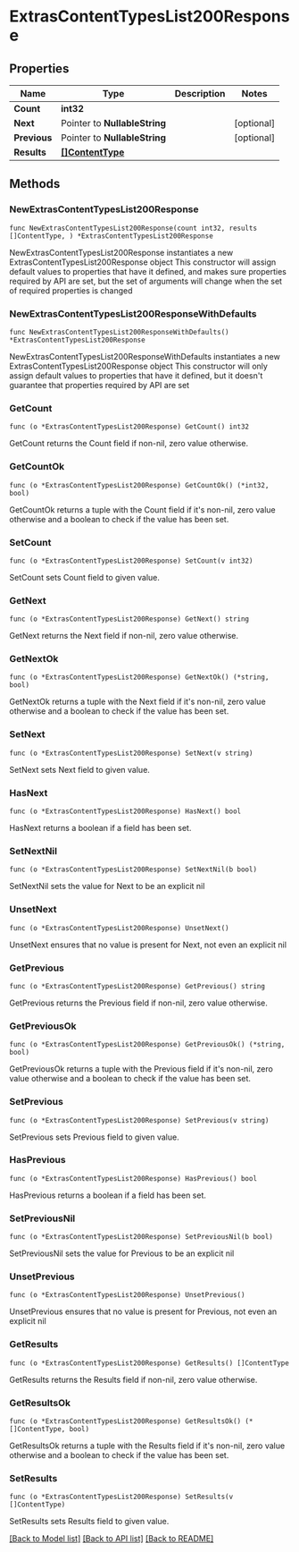 # ExtrasContentTypesList200Response

## Properties

Name | Type | Description | Notes
------------ | ------------- | ------------- | -------------
**Count** | **int32** |  | 
**Next** | Pointer to **NullableString** |  | [optional] 
**Previous** | Pointer to **NullableString** |  | [optional] 
**Results** | [**[]ContentType**](ContentType.md) |  | 

## Methods

### NewExtrasContentTypesList200Response

`func NewExtrasContentTypesList200Response(count int32, results []ContentType, ) *ExtrasContentTypesList200Response`

NewExtrasContentTypesList200Response instantiates a new ExtrasContentTypesList200Response object
This constructor will assign default values to properties that have it defined,
and makes sure properties required by API are set, but the set of arguments
will change when the set of required properties is changed

### NewExtrasContentTypesList200ResponseWithDefaults

`func NewExtrasContentTypesList200ResponseWithDefaults() *ExtrasContentTypesList200Response`

NewExtrasContentTypesList200ResponseWithDefaults instantiates a new ExtrasContentTypesList200Response object
This constructor will only assign default values to properties that have it defined,
but it doesn't guarantee that properties required by API are set

### GetCount

`func (o *ExtrasContentTypesList200Response) GetCount() int32`

GetCount returns the Count field if non-nil, zero value otherwise.

### GetCountOk

`func (o *ExtrasContentTypesList200Response) GetCountOk() (*int32, bool)`

GetCountOk returns a tuple with the Count field if it's non-nil, zero value otherwise
and a boolean to check if the value has been set.

### SetCount

`func (o *ExtrasContentTypesList200Response) SetCount(v int32)`

SetCount sets Count field to given value.


### GetNext

`func (o *ExtrasContentTypesList200Response) GetNext() string`

GetNext returns the Next field if non-nil, zero value otherwise.

### GetNextOk

`func (o *ExtrasContentTypesList200Response) GetNextOk() (*string, bool)`

GetNextOk returns a tuple with the Next field if it's non-nil, zero value otherwise
and a boolean to check if the value has been set.

### SetNext

`func (o *ExtrasContentTypesList200Response) SetNext(v string)`

SetNext sets Next field to given value.

### HasNext

`func (o *ExtrasContentTypesList200Response) HasNext() bool`

HasNext returns a boolean if a field has been set.

### SetNextNil

`func (o *ExtrasContentTypesList200Response) SetNextNil(b bool)`

 SetNextNil sets the value for Next to be an explicit nil

### UnsetNext
`func (o *ExtrasContentTypesList200Response) UnsetNext()`

UnsetNext ensures that no value is present for Next, not even an explicit nil
### GetPrevious

`func (o *ExtrasContentTypesList200Response) GetPrevious() string`

GetPrevious returns the Previous field if non-nil, zero value otherwise.

### GetPreviousOk

`func (o *ExtrasContentTypesList200Response) GetPreviousOk() (*string, bool)`

GetPreviousOk returns a tuple with the Previous field if it's non-nil, zero value otherwise
and a boolean to check if the value has been set.

### SetPrevious

`func (o *ExtrasContentTypesList200Response) SetPrevious(v string)`

SetPrevious sets Previous field to given value.

### HasPrevious

`func (o *ExtrasContentTypesList200Response) HasPrevious() bool`

HasPrevious returns a boolean if a field has been set.

### SetPreviousNil

`func (o *ExtrasContentTypesList200Response) SetPreviousNil(b bool)`

 SetPreviousNil sets the value for Previous to be an explicit nil

### UnsetPrevious
`func (o *ExtrasContentTypesList200Response) UnsetPrevious()`

UnsetPrevious ensures that no value is present for Previous, not even an explicit nil
### GetResults

`func (o *ExtrasContentTypesList200Response) GetResults() []ContentType`

GetResults returns the Results field if non-nil, zero value otherwise.

### GetResultsOk

`func (o *ExtrasContentTypesList200Response) GetResultsOk() (*[]ContentType, bool)`

GetResultsOk returns a tuple with the Results field if it's non-nil, zero value otherwise
and a boolean to check if the value has been set.

### SetResults

`func (o *ExtrasContentTypesList200Response) SetResults(v []ContentType)`

SetResults sets Results field to given value.



[[Back to Model list]](../README.md#documentation-for-models) [[Back to API list]](../README.md#documentation-for-api-endpoints) [[Back to README]](../README.md)


